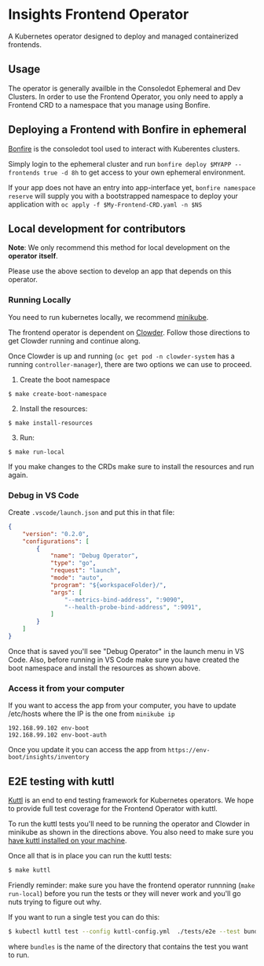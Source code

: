 # Insights Frontend Operator

A Kubernetes operator designed to deploy and managed containerized frontends.

## Usage

The operator is generally availble in the Consoledot Ephemeral and Dev Clusters. In order to use the Frontend Operator, 
you only need to apply a Frontend CRD to a namespace that you manage using Bonfire. 

## Deploying a Frontend with Bonfire in ephemeral

[Bonfire](https://github.com/RedHatInsights/bonfire#bonfire-) is the consoledot tool used to interact with Kuberentes clusters.

Simply login to the ephemeral cluster and run `bonfire deploy $MYAPP --frontends true -d 8h` to get access to your own ephemeral environment. 

If your app does not have an entry into app-interface yet, `bonfire namespace reserve` will supply you with a bootstrapped
namespace to deploy your application with `oc apply -f $My-Frontend-CRD.yaml -n $NS`

## Local development for contributors

**Note**: We only recommend this method for local development on the **operator** **itself**.

Please use the above section to develop an app that depends on this operator.  

### Running Locally

You need to run kubernetes locally, we recommend [minikube](https://minikube.sigs.k8s.io/docs/).

The frontend operator is dependent on [Clowder](https://github.com/RedHatInsights/clowder#getting-clowder). 
Follow those directions to get Clowder running and continue along.  

Once Clowder is up and running (`oc get pod -n clowder-system` has a running `controller-manager`), there are two
options we can use to proceed. 

1. Create the boot namespace
```
$ make create-boot-namespace
```

2. Install the resources:
```
$ make install-resources
```

3. Run:
```
$ make run-local
```

If you make changes to the CRDs make sure to install the resources and run again.


### Debug in VS Code
Create `.vscode/launch.json` and put this in that file:

```json
{
    "version": "0.2.0",
    "configurations": [
        {
            "name": "Debug Operator",
            "type": "go",
            "request": "launch",
            "mode": "auto",
            "program": "${workspaceFolder}/",
            "args": [
                "--metrics-bind-address", ":9090",
                "--health-probe-bind-address", ":9091",
            ]
        }
    ]
}
```
Once that is saved you'll see "Debug Operator" in the launch menu in VS Code. Also, before running in VS Code make sure you have created the boot namespace and install the resources as shown above.

### Access it from your computer

If you want to access the app from your computer, you have to update /etc/hosts where the IP is the one from `minikube ip`

```
192.168.99.102 env-boot
192.168.99.102 env-boot-auth
```

Once you update it you can access the app from `https://env-boot/insights/inventory`


## E2E testing with kuttl

[Kuttl](https://kuttl.dev/) is an end to end testing framework for Kubernetes operators. We hope to provide full test coverage for the Frontend Operator with kuttl.

To run the kuttl tests you'll need to be running the operator and Clowder in minikube as shown in the directions above. You also need to make sure you [have kuttl installed on your machine](https://kuttl.dev/docs/cli.html#setup-the-kuttl-kubectl-plugin).

Once all that is in place you can run the kuttl tests:

```bash
$ make kuttl
```
Friendly reminder: make sure you have the frontend operator runnning (`make run-local`) before you run the tests or they will never work and you'll go nuts trying to figure out why.

If you want to run a single test you can do this:
```bash
$ kubectl kuttl test --config kuttl-config.yml  ./tests/e2e --test bundles
```
where `bundles` is the name of the directory that contains the test you want to run.


